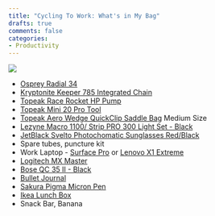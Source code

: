 ```yaml
---
title: "Cycling To Work: What's in My Bag"
drafts: true
comments: false
categories:
- Productivity
---
```


![](/images/cycle_commuter.jpg)

- [Osprey Radial 34](https://www.osprey.com/au/en/product/radial-34-RADIAL34.html)   
- [Kryptonite Keeper 785 Integrated Chain](https://www.kryptonitelock.com/en/products/product-information/current-key/000853.html)   
- [Topeak Race Rocket HP Pump](https://www.topeak.com/global/en/products/mini-pumps/386-racerocket-hp)   
- [Topeak Mini 20 Pro Tool](https://www.topeak.com/global/en/products/mini-tools/340-mini-20-pro)   
- [Topeak Aero Wedge QuickClip Saddle Bag](https://www.topeak.com/global/de/products/saddle-bags/129-aero-wedge-pack) Medium Size   
- [Lezyne Macro 1100/ Strip PRO 300 Light Set - Black](https://www.amazon.com/LEZYNE-Macro-Drive-1100XL-Strip/dp/B071W3V15M/)   
- [JetBlack Svelto Photochomatic Sunglasses Red/Black](https://www.jetblackproducts.com/products/JBSG-SVEL-BD-FCP)   
- Spare tubes, puncture kit   
- Work Laptop - [Surface Pro](https://www.microsoft.com/en-au/p/surface-pro-5th-gen/8nkt9wttrbjk?activetab=pivot%3aoverviewtab) or [Lenovo X1 Extreme](https://www.lenovo.com/au/en/laptops/thinkpad/thinkpad-x/X1-Extreme-Gen-2/p/22TP2TXX1E2) 
- [Logitech MX Master](https://www.rahulpnath.com/blog/review-six-months-and-counting-logitech-mx-master/)   
- [Bose QC 35 II - Black](https://www.bose.com.au/en_au/products/headphones/over_ear_headphones/quietcomfort-35-wireless-ii.html)   
- [Bullet Journal](https://www.officeworks.com.au/shop/officeworks/p/otto-a5-bullet-journal-240-page-black-fbp9909)   
- [Sakura Pigma Micron Pen](https://www.pigmamicron.com)   
- [Ikea Lunch Box](https://www.amazon.com/Ikea-packs-dark-turquoise-½x5x2/dp/B074J5J5R6)   
- Snack Bar, Banana   